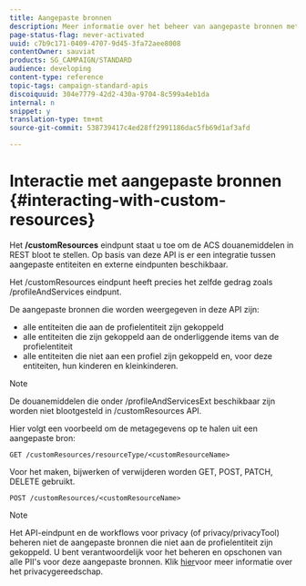 ```yaml
---
title: Aangepaste bronnen
description: Meer informatie over het beheer van aangepaste bronnen met API's/
page-status-flag: never-activated
uuid: c7b9c171-0409-4707-9d45-3fa72aee8008
contentOwner: sauviat
products: SG_CAMPAIGN/STANDARD
audience: developing
content-type: reference
topic-tags: campaign-standard-apis
discoiquuid: 304e7779-42d2-430a-9704-8c599a4eb1da
internal: n
snippet: y
translation-type: tm+mt
source-git-commit: 538739417c4ed28ff2991186dac5fb69d1af3afd

---
```



# Interactie met aangepaste bronnen {#interacting-with-custom-resources}

Het **/customResources** eindpunt staat u toe om de ACS douanemiddelen in REST bloot te stellen. Op basis van deze API is er een integratie tussen aangepaste entiteiten en externe eindpunten beschikbaar.

Het /customResources eindpunt heeft precies het zelfde gedrag zoals /profileAndServices eindpunt.

De aangepaste bronnen die worden weergegeven in deze API zijn:

* alle entiteiten die aan de profielentiteit zijn gekoppeld
* alle entiteiten die zijn gekoppeld aan de onderliggende items van de profielentiteit
* alle entiteiten die niet aan een profiel zijn gekoppeld en, voor deze entiteiten, hun kinderen en kleinkinderen.

>[!NOTE]
>De douanemiddelen die onder /profileAndServicesExt beschikbaar zijn worden niet blootgesteld in /customResources API.

Hier volgt een voorbeeld om de metagegevens op te halen uit een aangepaste bron:

```
GET /customResources/resourceType/<customResourceName>
```

Voor het maken, bijwerken of verwijderen worden GET, POST, PATCH, DELETE gebruikt.

```
POST /customResources/<customResourceName>
```

>[!NOTE]
>Het API-eindpunt en de workflows voor privacy (of privacy/privacyTool) beheren niet de aangepaste bronnen die niet aan de profielentiteit zijn gekoppeld.
>U bent verantwoordelijk voor het beheren en opschonen van alle PII&#39;s voor deze aangepaste bronnen. Klik [hier](../../api/using/creating-a-privacy-request.md)voor meer informatie over het privacygereedschap.


